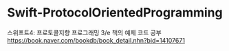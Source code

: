 # Swift-ProtocolOrientedProgramming
스위프트4: 프로토콜지향 프로그래밍 3/e 책의 예제 코드 공부   
https://book.naver.com/bookdb/book_detail.nhn?bid=14107671
